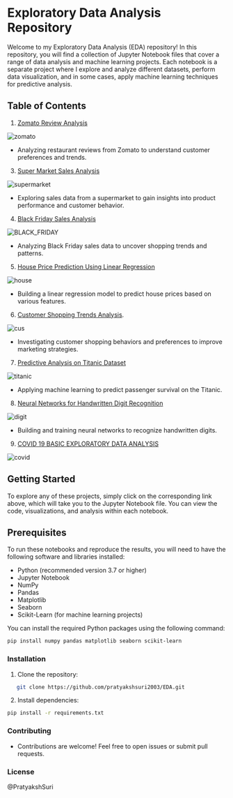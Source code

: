 # Exploratory Data Analysis Repository

Welcome to my Exploratory Data Analysis (EDA) repository! In this repository, you will find a collection of Jupyter Notebook files that cover a range of data analysis and machine learning projects. Each notebook is a separate project where I explore and analyze different datasets, perform data visualization, and in some cases, apply machine learning techniques for predictive analysis.

## Table of Contents

1. [Zomato Review Analysis](ZOMATO_REVIEWS.ipynb)

![zomato](https://github.com/pratyakshsuri2003/EDA/assets/115720372/d24e5786-d705-43fe-adfc-13a3a1c53cc5)

   - Analyzing restaurant reviews from Zomato to understand customer preferences and trends.

3. [Super Market Sales Analysis](Supermarket_Sales_Analysis.ipynb)

![supermarket](https://github.com/pratyakshsuri2003/EDA/assets/115720372/a05dc571-4d34-446e-935f-43d16c7cbcd0)

   - Exploring sales data from a supermarket to gain insights into product performance and customer behavior.

4. [Black Friday Sales Analysis](BLACK_FRIDAY.ipynb)

![BLACK_FRIDAY](https://github.com/pratyakshsuri2003/EDA/assets/115720372/e68cbb2c-a0ee-4fae-ba1d-976dee37c853)

   - Analyzing Black Friday sales data to uncover shopping trends and patterns.

5. [House Price Prediction Using Linear Regression](House_Price_Prediction.ipynb)

![house](https://github.com/pratyakshsuri2003/EDA/assets/115720372/d31d04b0-7f17-45db-a10e-a1ec612e0c0a)

   - Building a linear regression model to predict house prices based on various features.

6. [Customer Shopping Trends Analysis](CUSTOMER_SHOPPING_TRENDS.ipynb).

![cus](https://github.com/pratyakshsuri2003/EDA/assets/115720372/031cf891-4caa-4f9c-8c32-c3e79941ae42)

   - Investigating customer shopping behaviors and preferences to improve marketing strategies.

7. [Predictive Analysis on Titanic Dataset](Predictive_Analysis_on_Titanic_Data-Set.ipynb)

![titanic](https://github.com/pratyakshsuri2003/EDA/assets/115720372/260b2ee2-dade-4bee-ac90-a61dfe707e54)

   - Applying machine learning to predict passenger survival on the Titanic.

8. [Neural Networks for Handwritten Digit Recognition](Neural_Network_for_Handwritten_Digit_Claasification.ipynb)

![digit](https://github.com/pratyakshsuri2003/EDA/assets/115720372/28a87e7a-f5f0-4d31-8c21-8d56ec14abd6)

   - Building and training neural networks to recognize handwritten digits.
  
9. [COVID 19 BASIC EXPLORATORY DATA ANALYSIS](COVID_19_BASIC_EXPLORATORY_DATA_ANALYSIS.ipynb)

![covid](https://github.com/pratyakshsuri2003/EDA/assets/115720372/c5e3b50a-9e18-49bc-8888-c7822aa83b81)

## Getting Started

To explore any of these projects, simply click on the corresponding link above, which will take you to the Jupyter Notebook file. You can view the code, visualizations, and analysis within each notebook.

## Prerequisites

To run these notebooks and reproduce the results, you will need to have the following software and libraries installed:

- Python (recommended version 3.7 or higher)
- Jupyter Notebook
- NumPy
- Pandas
- Matplotlib
- Seaborn
- Scikit-Learn (for machine learning projects)

You can install the required Python packages using the following command:

```bash
pip install numpy pandas matplotlib seaborn scikit-learn
```
### Installation

1. Clone the repository:

```bash
   git clone https://github.com/pratyakshsuri2003/EDA.git
```
2. Install dependencies:

```bash
pip install -r requirements.txt
```

### Contributing

- Contributions are welcome! Feel free to open issues or submit pull requests.

### License
@PratyakshSuri

